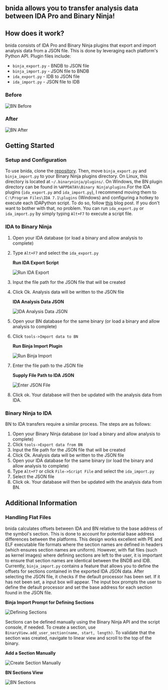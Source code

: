 ## bnida allows you to transfer analysis data between IDA Pro and Binary Ninja!

## How does it work?
bnida consists of IDA Pro and Binary Ninja plugins that export and import analysis data from a JSON file. This is done
by leveraging each platform's Python API. Plugin files
include:
* `binja_export.py` - BNDB to JSON file
* `binja_import.py` - JSON file to BNDB
* `ida_export.py` - IDB to JSON file
* `ida_import.py` - JSON file to IDB

### Before

![BN Before](public/before.PNG "Before Loading Analysis Data")

### After

![BN After](public/after.PNG "After Loading Analysis Data")

## Getting Started

### Setup and Configuration
To use bnida, clone the [repository](https://github.com/zznop/bnida). Then, move `binja_export.py` and `binja_import.py`
to your Binary Ninja plugins directory. On Linux, this directory is located at `~/.binaryninja/plugins/`. On Windows,
the BN plugin directory can be found in `%APPDATA%\Binary Ninja\plugins`.For the IDA plugins (`ida_export.py` and 
`ida_import.py`), I recommend moving them to `C:\Program Files\IDA 7.1\plugins` (Windows) and configuring a hotkey to
execute each IDAPython script. To do so, follow
[this](http://www.mopsled.com/2016/add-shortcut-for-idapython-script-ida-pro/) blog post. If you don't want to bother
with that, no problem. You can run `ida_export.py` or `ida_import.py` by simply typing `Alt+F7` to execute a script
file.

### IDA to Binary Ninja
1. Open your IDA database (or load a binary and allow analysis to complete)

2. Type `Alt+F7` and select the `ida_export.py`

    **Run IDA Export Script**
    
    ![Run IDA Export](public/ida-run-script.PNG "Run ida_export.py script")

3. Input the file path for the JSON file that will be created

4. Click Ok. Analysis data will be written to the JSON file

    **IDA Analysis Data JSON**
    
    ![IDA Analysis Data JSON](public/ida-exported-json.PNG "IDA Analysis Data JSON")

5. Open your BN database for the same binary (or load a binary and allow analysis to complete)
6. Click `tools->Import data to BN`

    **Run Binja Import Plugin**
    
    ![Run Binja Import](public/bn-tools-import-data.PNG "Run binja_import.py Plugin")

7. Enter the file path to the JSON file

    **Supply File Path to IDA JSON**
    
    ![Enter JSON File](public/bn-import-file-input.PNG "File path to IDA JSON")

8. Click ok. Your database will then be updated with the analysis data from IDA.

### Binary Ninja to IDA

BN to IDA transfers require a similar process. The steps are as follows:

1. Open your Binary Ninja database (or load a binary and allow analysis to complete)
2. Click `tools->Export data from BN`
3. Input the file path for the JSON file that will be created
4. Click Ok. Analysis data will be written to the JSON file
5. Open your IDA database for the same binary (or load the binary and allow analysis to complete)
6. Type `Alt+F7` or click `File->Script File` and select the `ida_import.py`
7. Select the JSON file
8. Click ok. Your database will then be updated with the analysis data from BN.

## Additional Information

### Handling Flat Files
bnida calculates offsets between IDA and BN relative to the base address of the symbol's section. This is done to 
account for potential base address differences between the platforms. This design works excellent with PE and ELF 
executable file formats where the section names are defined in headers (which ensures section names are uniform).
However, with flat files (such as kernel images) where defining sections are left to the user, it is important to ensure
that section names are identical between the BNDB and IDB. Currently, `binja_import.py` contains a feature that allows
you to define the offsets for sections contained in the exported IDA JSON data. After selecting the JSON file, it checks
if the default processor has been set. If it has not been set, a input box will appear. The input box prompts the user
to define the default processor and set the base address for each section found in the JSON file.

**Binja Import Prompt for Defining Sections**

![Defining Sections](public/flat-file-section-definition.PNG "Defining Sections")

Sections can be defined manually using the Binary Ninja API and the script console, if needed. To create a section, use
`BinaryView.add_user_section(name, start, length)`. To validate that the section was created, navigate to linear view
and scroll to the top of the binary.

**Add a Section Manually**

![Create Section Manually](public/bn-add-section.PNG "BN Add User Section")

**BN Sections View**

![BN Sections](public/bn-sections.PNG "BN Sections")
